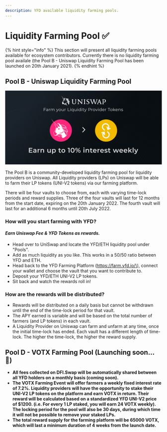 ```yaml
---
description: YFD available liquidity farming pools.
---
```


# Liquidity Farming Pool ✅

{% hint style="info" %}
This section will present all liquidity farming pools available for ecosystem contributors. Currently there is no liquidity farming pool availale \(the Pool B - Uniswap Liquidity Farming Pool has been launched on 20th January 2021\).
{% endhint %}

## Pool B - Uniswap Liquidity Farming Pool

![](../.gitbook/assets/liquidity-farming-pool-cover.jpg)

The Pool B is a community-developed liquidity farming pool for liquidity providers on Uniswap. All Liquidity providers \(LPs\) on Uniswap will be able to farm their LP tokens \(UNI-V2 tokens\) via our farming platform. 

There will be four vaults to choose from, each with varying time-lock periods and reward supplies. Three of the four vaults will last for 12 months from the start date, expiring on the 20th January 2022. The fourth vault will last for an additional 6 months until 20th July 2022.

### How will you start farming with YFD?

#### _Earn Uniswap Fee & YFD Tokens as rewards._

* Head over to UniSwap and locate the YFD/ETH liquidity pool under "Pools".
* Add as much liquidity as you like. This works in a 50/50 ratio between YFD and ETH.
* Head back to the YFD Farming Platform \(https://farm.yfd.io/\), connect your wallet and choose the vault that you want to contribute to.
* Deposit your YFD/ETH UNI-V2 LP tokens.
* Sit back and watch the rewards roll in!

### How are the rewards will be distributed?

* Rewards will be distributed on a daily basis but cannot be withdrawn until the end of the time-lock period for that vault.
* The APY earned is variable and will be based on the total number of farmers \(and LP tokens\) in each vault.
* A Liquidity Provider on Uniswap can farm and unfarm at any time, once the initial time-lock has ended. Each vault has a different length of time-lock. The higher the time-lock, the higher the reward supply.



## **Pool D - VOTX Farming Pool \(Launching soon… 🔄\)**

* **All fees collected on DFI.Swap will be automatically shared between all YFD holders on a monthly basis \(coming soon\).** 
* **The VOTX Farming Event will offer farmers a weekly fixed interest rate of 7.2%. Liquidity providers will have the opportunity to stake their UNI-V2 LP tokens on the platform and earn VOTX in return. Their reward will be calculated based on a standardized YFD UNI-V2 price of $1200. \(i.e. For every 1 LP staked, you will earn 24 VOTX weekly\). The locking period for the pool will also be 30 days, during which time it will not be possible to remove your staked LPs.** 
* **The total reward supply for the farming platform will be 65000 VOTX, which will last a minimum duration of 4 weeks from the launch date.**



